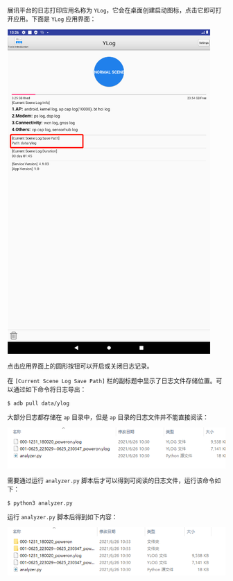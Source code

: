 展讯平台的日志打印应用名称为 `YLog`，它会在桌面创建启动图标，点击它即可打开应用。下面是 `YLog` 应用界面：

![01](../images/01.png)

点击应用界面上的圆形按钮可以开启或关闭日志记录。

在 `[Current Scene Log Save Path]` 栏的副标题中显示了日志文件存储位置。可以通过如下命令将日志导出：

```shell
$ adb pull data/ylog
```

大部分日志都存储在 `ap` 目录中，但是 `ap` 目录的日志文件并不能直接阅读：

![02](../images/02.png)

需要通过运行 `analyzer.py` 脚本后才可以得到可阅读的日志文件，运行该命令如下：

```shell
$ python3 analyzer.py
```

运行 `analyzer.py` 脚本后得到如下内容：

![03](../images/03.png)

